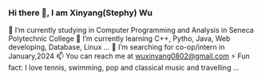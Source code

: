 ### Hi there 👋, I am Xinyang(Stephy) Wu
 🔭 I’m currently studying in Computer Programming and Analysis in Seneca Polytechnic College
 🌱 I’m currently learning C++, Pytho, Java, Web developing, Database, Linux ...
 🤔 I’m searching for co-op/intern in January,2024
 📫 You can reach me at wuxinyang0802@gmail.com
 ⚡ Fun fact: I love tennis, swimming, pop and classical music and travelling ...
